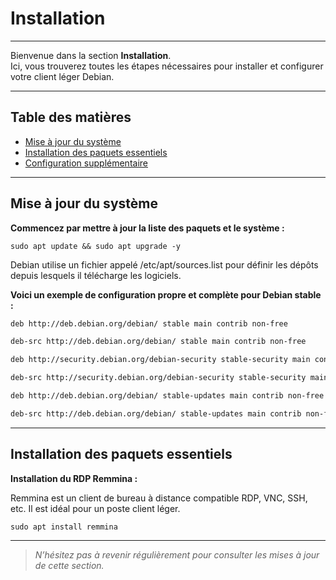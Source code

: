 # Installation

---

Bienvenue dans la section **Installation**.  
Ici, vous trouverez toutes les étapes nécessaires pour installer et configurer votre client léger Debian.

---

## Table des matières

- [Mise à jour du système](#mise-à-jour-du-système)  
- [Installation des paquets essentiels](#installation-des-paquets-essentiels)  
- [Configuration supplémentaire](#configuration-supplémentaire)  

---

## Mise à jour du système

**Commencez par mettre à jour la liste des paquets et le système :**

`sudo apt update && sudo apt upgrade -y`

Debian utilise un fichier appelé /etc/apt/sources.list pour définir les dépôts depuis lesquels il télécharge les logiciels.

**Voici un exemple de configuration propre et complète pour Debian stable :**

```bash
deb http://deb.debian.org/debian/ stable main contrib non-free

deb-src http://deb.debian.org/debian/ stable main contrib non-free

deb http://security.debian.org/debian-security stable-security main contrib non-free

deb-src http://security.debian.org/debian-security stable-security main contrib non-free

deb http://deb.debian.org/debian/ stable-updates main contrib non-free

deb-src http://deb.debian.org/debian/ stable-updates main contrib non-free
```



---

## Installation des paquets essentiels

**Installation du RDP Remmina :**

Remmina est un client de bureau à distance compatible RDP, VNC, SSH, etc. Il est idéal pour un poste client léger.

`sudo apt install remmina`

---



> *N’hésitez pas à revenir régulièrement pour consulter les mises à jour de cette section.*
